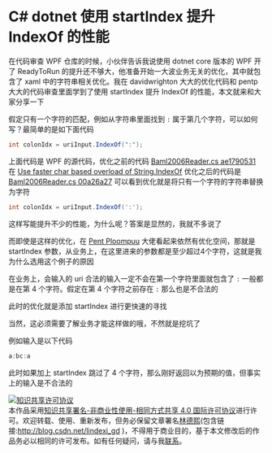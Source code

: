 # C# dotnet 使用 startIndex 提升 IndexOf 的性能

在代码审查 WPF 仓库的时候，小伙伴告诉我说使用 dotnet core 版本的 WPF 开了 ReadyToRun 的提升还不够大，他准备开始一大波业务无关的优化，其中就包含了 xaml 中的字符串相关优化。我在 davidwrighton 大大的优化代码和 pentp 大大的代码审查里面学到了使用 startIndex 提升 IndexOf 的性能，本文就来和大家分享一下

<!--more-->
<!-- 发布 -->

假定只有一个字符的匹配，例如从字符串里面找到 `:` 属于第几个字符，可以如何写？最简单的是如下面代码

```csharp
int colonIdx = uriInput.IndexOf(":");
```

上面代码是 WPF 的源代码，优化之前的代码 [Baml2006Reader.cs ae1790531](https://github.com/davidwrighton/wpf/blob/ae1790531c3b993b56eba8b1f0dd395a3ed7de75/src/Microsoft.DotNet.Wpf/src/PresentationFramework/System/Windows/Markup/Baml2006/Baml2006Reader.cs#L2068) 在 [Use faster char based overload of String.IndexOf](https://github.com/davidwrighton/wpf/commit/00a26a27b8e1e939f4011bf0bcdd8c7f969f1176 ) 优化之后的代码是 [Baml2006Reader.cs 00a26a27](https://github.com/davidwrighton/wpf/blob/00a26a27b8e1e939f4011bf0bcdd8c7f969f1176/src/Microsoft.DotNet.Wpf/src/PresentationFramework/System/Windows/Markup/Baml2006/Baml2006Reader.cs#L2068) 可以看到优化就是将只有一个字符的字符串替换为字符

```csharp
int colonIdx = uriInput.IndexOf(':');
```

这样写能提升不少的性能，为什么呢？答案是显然的，我就不多说了

而即使是这样的优化，在 [Pent Ploompuu](https://github.com/pentp) 大佬看起来依然有优化空间，那就是 startIndex 参数，从业务上，在这里进来的参数都是至少超过4个字符，这就是我为什么选用这个例子的原因

在业务上，会输入的 uri 合法的输入一定不会在第一个字符里面就包含了 `:` 一般都是在第 4 个字符。假定在第 4 个字符之前存在 `:` 那么也是不合法的

此时的优化就是添加 startIndex 进行更快速的寻找

当然，这必须需要了解业务才能这样做的哦，不然就是挖坑了

例如输入是以下代码

```csharp
a:bc:a
```

此时如果加上 startIndex 跳过了 4 个字符，那么刚好返回以为预期的值，但事实上的输入是不合法的

<a rel="license" href="http://creativecommons.org/licenses/by-nc-sa/4.0/"><img alt="知识共享许可协议" style="border-width:0" src="https://licensebuttons.net/l/by-nc-sa/4.0/88x31.png" /></a><br />本作品采用<a rel="license" href="http://creativecommons.org/licenses/by-nc-sa/4.0/">知识共享署名-非商业性使用-相同方式共享 4.0 国际许可协议</a>进行许可。欢迎转载、使用、重新发布，但务必保留文章署名[林德熙](http://blog.csdn.net/lindexi_gd)(包含链接:http://blog.csdn.net/lindexi_gd )，不得用于商业目的，基于本文修改后的作品务必以相同的许可发布。如有任何疑问，请与我[联系](mailto:lindexi_gd@163.com)。
